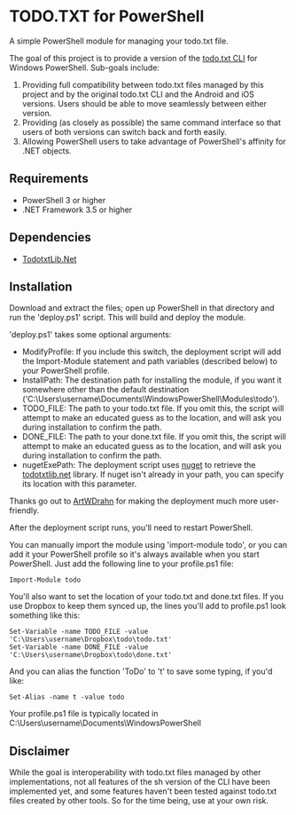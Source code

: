 TODO.TXT for PowerShell
===============================

A simple PowerShell module for managing your todo.txt file.

The goal of this project is to provide a version of the [todo.txt CLI](https://github.com/ginatrapani/todo.txt-cli) for Windows PowerShell. 
Sub-goals include:

1. Providing full compatibility between todo.txt files managed by this project and by the original todo.txt CLI and the Android and iOS versions. Users should be able to move seamlessly between either version.
2. Providing (as closely as possible) the same command interface so that users of both versions can switch back and forth easily. 
3. Allowing PowerShell users to take advantage of PowerShell's affinity for .NET objects.

Requirements
------------

* PowerShell 3 or higher
* .NET Framework 3.5 or higher

Dependencies
------------

* [TodotxtLib.Net](https://github.com/hartez/todotxtlib.net) 

Installation
------------

Download and extract the files; open up PowerShell in that directory and run the 'deploy.ps1' script. This will build and deploy the module. 

'deploy.ps1' takes some optional arguments:
	
* ModifyProfile: If you include this switch, the deployment script will add the Import-Module statement and path variables (described below) to your PowerShell profile.
* InstallPath: The destination path for installing the module, if you want it somewhere other than the default destination ('C:\\Users\\username\\Documents\\WindowsPowerShell\\Modules\\todo').
* TODO_FILE: The path to your todo.txt file. If you omit this, the script will attempt to make an educated guess as to the location, and will ask you during installation to confirm the path.
* DONE_FILE: The path to your done.txt file. If you omit this, the script will attempt to make an educated guess as to the location, and will ask you during installation to confirm the path.
* nugetExePath: The deployment script uses [nuget](http://nuget.org) to retrieve the [todotxtlib.net](https://github.com/hartez/todotxtlib.net) library. If nuget isn't already in your path, you can specify its location with this parameter.

Thanks go out to [ArtWDrahn](https://github.com/ArtWDrahn) for making the deployment much more user-friendly.

After the deployment script runs, you'll need to restart PowerShell. 

You can manually import the module using 'import-module todo', or you can add it your PowerShell profile so it's always available when you start PowerShell. Just add the following line to your profile.ps1 file:

    Import-Module todo

You'll also want to set the location of your todo.txt and done.txt files. If you use Dropbox to keep them synced up, the lines you'll add to profile.ps1 look something like this:

    Set-Variable -name TODO_FILE -value 'C:\Users\username\Dropbox\todo\todo.txt'
    Set-Variable -name DONE_FILE -value 'C:\Users\username\Dropbox\todo\done.txt'

And you can alias the function 'ToDo' to 't' to save some typing, if you'd like:

    Set-Alias -name t -value todo

Your profile.ps1 file is typically located in C:\Users\username\Documents\WindowsPowerShell

Disclaimer
----------

While the goal is interoperability with todo.txt files managed by other implementations, not all features of the sh version of the CLI have been implemented yet, and some features haven't been tested against todo.txt files created by other tools. So for the time being, use at your own risk.
